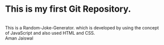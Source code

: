 # This is my first Git Repository.
<br>
This is a Random-Joke-Generator. which is developed by using the concept of JavaScript and also used HTML and CSS. 
<br>
Aman Jaiswal
